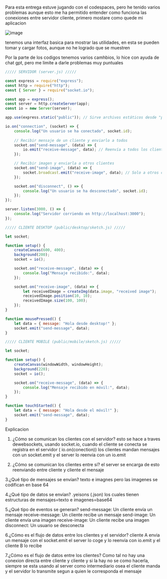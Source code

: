 Para esta entrega estuve jugando con el codespaces, pero he tenido varios problemas aunque esto me ha permitido entender como funciona las conexiones entre servidor cliente, primero mostare como quede mi aplicacion

![image](https://github.com/user-attachments/assets/be18a08b-92fa-486b-94dc-137374a5a30d)

tenemos una interfaz basica para mostrar las utilidades, en esta se pueden tomar y cargar fotos, aunque no he logrado que se muestren

Por la parte de los codigos tenemos varios camhbios, lo hice con ayuda de chat gpt, pero me limite a darle problemas muy puntuales

```js
///// SERVIDOR (server.js) /////

const express = require("express");
const http = require("http");
const { Server } = require("socket.io");

const app = express();
const server = http.createServer(app);
const io = new Server(server);

app.use(express.static("public")); // Sirve archivos estáticos desde "public"

io.on("connection", (socket) => {
    console.log("Un usuario se ha conectado", socket.id);
    
    // Recibir mensaje de un cliente y enviarlo a todos
    socket.on("send-message", (data) => {
        io.emit("receive-message", data); // Reenvía a todos los clientes
    });

    // Recibir imagen y enviarla a otros clientes
    socket.on("send-image", (data) => {
        socket.broadcast.emit("receive-image", data); // Solo a otros clientes
    });

    socket.on("disconnect", () => {
        console.log("Un usuario se ha desconectado", socket.id);
    });
});

server.listen(3000, () => {
    console.log("Servidor corriendo en http://localhost:3000");
});

///// CLIENTE DESKTOP (public/desktop/sketch.js) /////

let socket;

function setup() {
    createCanvas(600, 400);
    background(200);
    socket = io();

    socket.on("receive-message", (data) => {
        console.log("Mensaje recibido:", data);
    });

    socket.on("receive-image", (data) => {
        let receivedImage = createImg(data.image, "received image");
        receivedImage.position(10, 10);
        receivedImage.size(100, 100);
    });
}

function mousePressed() {
    let data = { message: "Hola desde desktop!" };
    socket.emit("send-message", data);
}

///// CLIENTE MOBILE (public/mobile/sketch.js) /////

let socket;

function setup() {
    createCanvas(windowWidth, windowHeight);
    background(220);
    socket = io();

    socket.on("receive-message", (data) => {
        console.log("Mensaje recibido en móvil:", data);
    });
}

function touchStarted() {
    let data = { message: "Hola desde el móvil!" };
    socket.emit("send-message", data);
}
```
Explicacion

1. ¿Cómo se comunican los clientes con el servidor?
esto se hace a traves dewebsockets, usando socket.io, cuando el cliente se conecta se registra en el servidor ( io.on(conection)) los clientes mandan mensajes con un socket.emit y el server lo reenvia con un io.emit

2. ¿Cómo se comunican los clientes entre sí?
el server se encarga de esto reenviando entre cliente y cliente el mensaje

3.¿Qué tipo de mensajes se envían?
texto e imagnes pero las imagenes se codifican en base 64

4.¿Qué tipo de datos se envían?
.yeisons (.json) los cuales tienen estructuras de mensajes=texto e imagenes=base64

5.¿Qué tipo de eventos se generan?
send-message: Un cliente envía un mensaje
receive-message: Un cliente recibe un mensaje
send-image: Un cliente envía una imagen
receive-image: Un cliente recibe una imagen
disconnect: Un usuario se desconecta

6.¿Cómo es el flujo de datos entre los clientes y el servidor?
cliente A envia un mensaje con el socket.emit el server lo coge y lo reenvia con io.emit y el cliente B lo recibe

7.¿Cómo es el flujo de datos entre los clientes?
Como tal no hay una conexion directa entre cliente y cliente y si la hay no se como hacerla, siempre se esta usando al server como intermediario osea el cliente manda y el servidor lo transmite segun a quien le corresponda el mensaje
